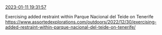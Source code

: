 [2023-01-11 19:31:57](https://mstdn.social/@hill_wanderer/109672236123370246)

Exercising added restraint within Parque Nacional del Teide on Tenerife <a href="https://www.assortedexplorations.com/outdoors/2022/12/30/exercising-added-restraint-within-parque-nacional-del-teide-on-tenerife/" target="_blank" rel="nofollow noopener noreferrer" translate="no">https://www.assortedexplorations.com/outdoors/2022/12/30/exercising-added-restraint-within-parque-nacional-del-teide-on-tenerife/</a>